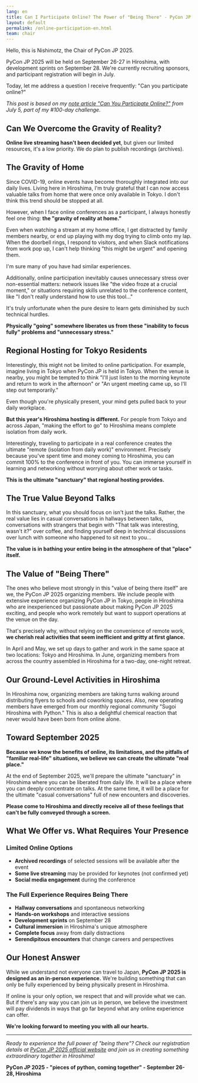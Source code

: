 ```yaml
---
lang: en
title: Can I Participate Online? The Power of "Being There" - PyCon JP 2025 Chair's Report
layout: default
permalink: /online-participation-en.html
team: chair
---
```


Hello, this is Nishimotz, the Chair of PyCon JP 2025.

PyCon JP 2025 will be held on September 26-27 in Hiroshima, with development sprints on September 28. We're currently recruiting sponsors, and participant registration will begin in July.

Today, let me address a question I receive frequently: "Can you participate online?"

*This post is based on my [note article "Can You Participate Online?"](https://note.com/24motz/n/n6fc5e4245bff) from July 5, part of my #100-day challenge.*

## Can We Overcome the Gravity of Reality?

**Online live streaming hasn't been decided yet**, but given our limited resources, it's a low priority. We do plan to publish recordings (archives).

## The Gravity of Home

Since COVID-19, online events have become thoroughly integrated into our daily lives. Living here in Hiroshima, I'm truly grateful that I can now access valuable talks from home that were once only available in Tokyo. I don't think this trend should be stopped at all.

However, when I face online conferences as a participant, I always honestly feel one thing: **the "gravity of reality at home."**

Even when watching a stream at my home office, I get distracted by family members nearby, or end up playing with my dog trying to climb onto my lap. When the doorbell rings, I respond to visitors, and when Slack notifications from work pop up, I can't help thinking "this might be urgent" and opening them.

I'm sure many of you have had similar experiences.

Additionally, online participation inevitably causes unnecessary stress over non-essential matters: network issues like "the video froze at a crucial moment," or situations requiring skills unrelated to the conference content, like "I don't really understand how to use this tool..."

It's truly unfortunate when the pure desire to learn gets diminished by such technical hurdles.

**Physically "going" somewhere liberates us from these "inability to focus fully" problems and "unnecessary stress."**

## Regional Hosting for Tokyo Residents

Interestingly, this might not be limited to online participation. For example, imagine living in Tokyo when PyCon JP is held in Tokyo. When the venue is nearby, you might be tempted to think "I'll just listen to the morning keynote and return to work in the afternoon" or "An urgent meeting came up, so I'll step out temporarily."

Even though you're physically present, your mind gets pulled back to your daily workplace.

**But this year's Hiroshima hosting is different.** For people from Tokyo and across Japan, "making the effort to go" to Hiroshima means complete isolation from daily work.

Interestingly, traveling to participate in a real conference creates the ultimate "remote (isolation from daily work)" environment. Precisely because you've spent time and money coming to Hiroshima, you can commit 100% to the conference in front of you. You can immerse yourself in learning and networking without worrying about other work or tasks.

**This is the ultimate "sanctuary" that regional hosting provides.**

## The True Value Beyond Talks

In this sanctuary, what you should focus on isn't just the talks. Rather, the real value lies in casual conversations in hallways between talks, conversations with strangers that begin with "That talk was interesting, wasn't it?" over coffee, and finding yourself deep in technical discussions over lunch with someone who happened to sit next to you...

**The value is in bathing your entire being in the atmosphere of that "place" itself.**

## The Value of "Being There"

The ones who believe most strongly in this "value of being there itself" are we, the PyCon JP 2025 organizing members. We include people with extensive experience organizing PyCon JP in Tokyo, people in Hiroshima who are inexperienced but passionate about making PyCon JP 2025 exciting, and people who work remotely but want to support operations at the venue on the day.

That's precisely why, without relying on the convenience of remote work, **we cherish real activities that seem inefficient and gritty at first glance.**

In April and May, we set up days to gather and work in the same space at two locations: Tokyo and Hiroshima. In June, organizing members from across the country assembled in Hiroshima for a two-day, one-night retreat.

## Our Ground-Level Activities in Hiroshima

In Hiroshima now, organizing members are taking turns walking around distributing flyers to schools and coworking spaces. Also, new operating members have emerged from our monthly regional community "Sugoi Hiroshima with Python." This is also a delightful chemical reaction that never would have been born from online alone.

## Toward September 2025

**Because we know the benefits of online, its limitations, and the pitfalls of "familiar real-life" situations, we believe we can create the ultimate "real place."**

At the end of September 2025, we'll prepare the ultimate "sanctuary" in Hiroshima where you can be liberated from daily life. It will be a place where you can deeply concentrate on talks. At the same time, it will be a place for the ultimate "casual conversations" full of new encounters and discoveries.

**Please come to Hiroshima and directly receive all of these feelings that can't be fully conveyed through a screen.**

## What We Offer vs. What Requires Your Presence

### Limited Online Options
- **Archived recordings** of selected sessions will be available after the event
- **Some live streaming** may be provided for keynotes (not confirmed yet)
- **Social media engagement** during the conference

### The Full Experience Requires Being There
- **Hallway conversations** and spontaneous networking
- **Hands-on workshops** and interactive sessions  
- **Development sprints** on September 28
- **Cultural immersion** in Hiroshima's unique atmosphere
- **Complete focus** away from daily distractions
- **Serendipitous encounters** that change careers and perspectives

## Our Honest Answer

While we understand not everyone can travel to Japan, **PyCon JP 2025 is designed as an in-person experience.** We're building something that can only be fully experienced by being physically present in Hiroshima.

If online is your only option, we respect that and will provide what we can. But if there's any way you can join us in person, we believe the investment will pay dividends in ways that go far beyond what any online experience can offer.

**We're looking forward to meeting you with all our hearts.**

---

*Ready to experience the full power of "being there"? Check our registration details at [PyCon JP 2025 official website](https://2025.pycon.jp/) and join us in creating something extraordinary together in Hiroshima!*

**PyCon JP 2025 - "pieces of python, coming together" - September 26-28, Hiroshima**